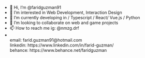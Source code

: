- 👋 Hi, I’m @faridguzman91
- 👀 I’m interested in Web Development, Interaction Design
- 🌱 I’m currently developing in / Typescript / React/ Vue.js / Python
- 💞️ I’m looking to collaborate on web and game projects
- 📫 How to reach me ig: @nmzg.drf
- <br>
                     email: farid.guzman91@hotmail.com
                     <br>
                     linkedin: https://www.linkedin.com/in/farid-guzman/
                     <br>
                     behance: https://www.behance.net/faridguzman
                         
                    

